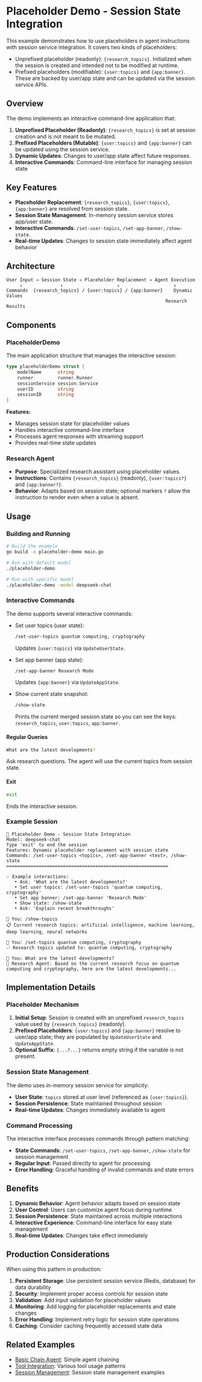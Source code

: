 # Placeholder Demo - Session State Integration

This example demonstrates how to use placeholders in agent instructions with
session service integration. It covers two kinds of placeholders:

- Unprefixed placeholder (readonly): `{research_topics}`. Initialized when the
  session is created and intended not to be modified at runtime.
- Prefixed placeholders (modifiable): `{user:topics}` and `{app:banner}`.
  These are backed by user/app state and can be updated via the session
  service APIs.

## Overview

The demo implements an interactive command-line application that:
1. **Unprefixed Placeholder (Readonly)**: `{research_topics}` is set at session
   creation and is not meant to be mutated.
2. **Prefixed Placeholders (Mutable)**: `{user:topics}` and `{app:banner}` can be
   updated using the session service.
3. **Dynamic Updates**: Changes to user/app state affect future responses.
4. **Interactive Commands**: Command-line interface for managing session state

## Key Features

- **Placeholder Replacement**: `{research_topics}`, `{user:topics}`,
  `{app:banner}` are resolved from session state.
- **Session State Management**: In-memory session service stores app/user state.
- **Interactive Commands**: `/set-user-topics`, `/set-app-banner`, `/show-state`.
- **Real-time Updates**: Changes to session state immediately affect agent behavior

## Architecture

```
User Input → Session State → Placeholder Replacement → Agent Execution
     ↓              ↓                    ↓                    ↓
Commands  {research_topics} / {user:topics} / {app:banner}    Dynamic Values
                                                           Research Results
```

## Components

### PlaceholderDemo

The main application structure that manages the interactive session:

```go
type placeholderDemo struct {
    modelName      string
    runner         runner.Runner
    sessionService session.Service
    userID         string
    sessionID      string
}
```

**Features:**
- Manages session state for placeholder values
- Handles interactive command-line interface
- Processes agent responses with streaming support
- Provides real-time state updates

### Research Agent

- **Purpose**: Specialized research assistant using placeholder values.
- **Instructions**: Contains `{research_topics}` (readonly), `{user:topics?}`
  and `{app:banner?}`.
- **Behavior**: Adapts based on session state; optional markers `?` allow the
  instruction to render even when a value is absent.

## Usage

### Building and Running

```bash
# Build the example
go build -o placeholder-demo main.go

# Run with default model
./placeholder-demo

# Run with specific model
./placeholder-demo -model deepseek-chat
```

### Interactive Commands

The demo supports several interactive commands:

- Set user topics (user state):
  ```bash
  /set-user-topics quantum computing, cryptography
  ```
  Updates `{user:topics}` via `UpdateUserState`.

- Set app banner (app state):
  ```bash
  /set-app-banner Research Mode
  ```
  Updates `{app:banner}` via `UpdateAppState`.

- Show current state snapshot:
  ```bash
  /show-state
  ```
  Prints the current merged session state so you can see the keys:
  `research_topics`, `user:topics`, `app:banner`.

#### Regular Queries
```bash
What are the latest developments?
```
Ask research questions. The agent will use the current topics from session state.

#### Exit
```bash
exit
```
Ends the interactive session.

### Example Session

```
🔑 Placeholder Demo - Session State Integration
Model: deepseek-chat
Type 'exit' to end the session
Features: Dynamic placeholder replacement with session state
Commands: /set-user-topics <topics>, /set-app-banner <text>, /show-state
============================================================

💡 Example interactions:
   • Ask: 'What are the latest developments?'
   • Set user topics: /set-user-topics 'quantum computing, cryptography'
   • Set app banner: /set-app-banner 'Research Mode'
   • Show state: /show-state
   • Ask: 'Explain recent breakthroughs'

👤 You: /show-topics
📋 Current research topics: artificial intelligence, machine learning, deep learning, neural networks

👤 You: /set-topics quantum computing, cryptography
✅ Research topics updated to: quantum computing, cryptography

👤 You: What are the latest developments?
🔬 Research Agent: Based on the current research focus on quantum computing and cryptography, here are the latest developments...
```

## Implementation Details

### Placeholder Mechanism

1. **Initial Setup**: Session is created with an unprefixed
   `research_topics` value used by `{research_topics}` (readonly).
2. **Prefixed Placeholders**: `{user:topics}` and `{app:banner}` resolve to
   user/app state; they are populated by `UpdateUserState` and
   `UpdateAppState`.
3. **Optional Suffix**: `{...?...}` returns empty string if the variable is not
   present.

### Session State Management

The demo uses in-memory session service for simplicity:

- **User State**: `topics` stored at user level (referenced as `{user:topics}`).
- **Session Persistence**: State maintained throughout session
- **Real-time Updates**: Changes immediately available to agent

### Command Processing

The interactive interface processes commands through pattern matching:

- **State Commands**: `/set-user-topics`, `/set-app-banner`, `/show-state` for
  session management
- **Regular Input**: Passed directly to agent for processing
- **Error Handling**: Graceful handling of invalid commands and state errors

## Benefits

1. **Dynamic Behavior**: Agent behavior adapts based on session state
2. **User Control**: Users can customize agent focus during runtime
3. **Session Persistence**: State maintained across multiple interactions
4. **Interactive Experience**: Command-line interface for easy state management
5. **Real-time Updates**: Changes take effect immediately

## Production Considerations

When using this pattern in production:

1. **Persistent Storage**: Use persistent session service (Redis, database) for data durability
2. **Security**: Implement proper access controls for session state
3. **Validation**: Add input validation for placeholder values
4. **Monitoring**: Add logging for placeholder replacements and state changes
5. **Error Handling**: Implement retry logic for session state operations
6. **Caching**: Consider caching frequently accessed state data

## Related Examples

- [Basic Chain Agent](../chainagent/): Simple agent chaining
- [Tool Integration](../tools/): Various tool usage patterns
- [Session Management](../session/): Session state management examples 